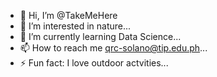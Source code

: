 - 👋 Hi, I’m @TakeMeHere
- 👀 I’m interested in nature...
- 🌱 I’m currently learning Data Science...
- 📫 How to reach me qrc-solano@tip.edu.ph...
- ⚡ Fun fact: I love outdoor actvities...

<!---
TakeMeHere/TakeMeHere is a ✨ special ✨ repository because its `README.md` (this file) appears on your GitHub profile.
You can click the Preview link to take a look at your changes.
--->
